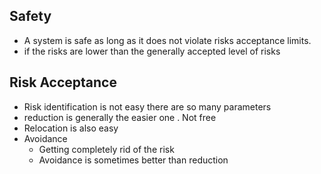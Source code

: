 ## Safety 
- A system is safe as long as it does not violate risks acceptance limits.
- if the risks are lower than the generally accepted level of risks 

## Risk Acceptance 
- Risk identification is not easy there are so many parameters 
- reduction is generally the easier one . Not free
- Relocation is also easy
- Avoidance 
	- Getting completely rid of the risk
	- Avoidance is sometimes better than reduction 